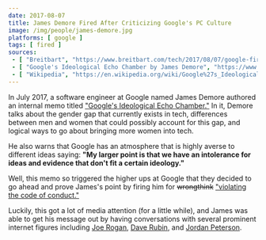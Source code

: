 ```yaml
---
date: 2017-08-07
title: James Demore Fired After Criticizing Google's PC Culture
image: /img/people/james-demore.jpg
platforms: [ google ]
tags: [ fired ]
sources:
 - [ "Breitbart", "https://www.breitbart.com/tech/2017/08/07/google-fires-viewpoint-diversity-manifesto-author-james-damore/" ]
 - [ "Google's Ideological Echo Chamber by James Demore", "https://www.dhillonlaw.com/wp-content/uploads/2018/01/Damore-Google-Manifesto.pdf" ]
 - [ "Wikipedia", "https://en.wikipedia.org/wiki/Google%27s_Ideological_Echo_Chamber" ]
---
```


In July 2017, a software engineer at Google named James Demore authored an internal memo titled ["Google's Ideological Echo Chamber."](https://www.dhillonlaw.com/wp-content/uploads/2018/01/Damore-Google-Manifesto.pdf)
In it, Demore talks about the gender gap that currently exists in tech, differences between men and women that could possibly account for this gap, and logical ways to go about bringing more women into tech.

He also warns that Google has an atmosphere that is highly averse to different ideas saying: **"My larger point is that we have an intolerance for ideas and evidence that don't fit a certain ideology."**

Well, this memo so triggered the higher ups at Google that they decided to go ahead and prove James's point by firing him for ~~wrongthink~~ ["violating the code of conduct."](https://en.wikipedia.org/wiki/Google%27s_Ideological_Echo_Chamber)

Luckily, this got a lot of media attention (for a little while), and James was able to get his message out by having conversations with several prominent internet figures including [Joe Rogan](https://www.youtube.com/watch?v=uQ1JeII0eGo), [Dave Rubin](https://www.youtube.com/watch?v=6NOSD0XK0r8), and [Jordan Peterson](https://www.youtube.com/watch?v=SEDuVF7kiPU).
